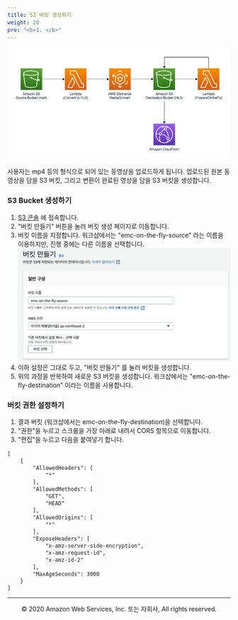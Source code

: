 ```yaml
---
title: S3 버킷 생성하기
weight: 20
pre: "<b>1. </b>"
---
```


![Diagram](images/diagram.png)

사용자는 mp4 등의 형식으로 되어 있는 동영상을 업로드하게 됩니다. 업로드된 원본 동영상을 담을 S3 버킷, 그리고 변환이 완료된 영상을 담을 S3 버킷을 생성합니다.

### S3 Bucket 생성하기

1. [S3 콘솔](https://console.aws.amazon.com/s3) 에 접속합니다.
1. "버킷 만들기" 버튼을 눌러 버킷 생성 페이지로 이동합니다.
1. 버킷 이름을 지정합니다. 워크샵에서는 "emc-on-the-fly-source" 라는 이름을 이용하지만, 진행 중에는 다른 이름을 선택합니다. ![s3 이름](images/ko/s3.png)
1. 이하 설정은 그대로 두고, "버킷 만들기" 를 눌러 버킷을 생성합니다.
1. 위의 과정을 반복하여 새로운 S3 버킷을 생성합니다. 워크샵에서는 "emc-on-the-fly-destination" 이라는 이름을 사용합니다.

### 버킷 권한 설정하기
1. 결과 버킷 (워크샵에서는 emc-on-the-fly-destination)을 선택합니다.
1. "권한"을 누르고 스크롤을 가장 아래로 내려서 CORS 항목으로 이동합니다.
1. "편집"을 누르고 다음을 붙여넣기 합니다.
```
[
    {
        "AllowedHeaders": [
            "*"
        ],
        "AllowedMethods": [
            "GET",
            "HEAD"
        ],
        "AllowedOrigins": [
            "*"
        ],
        "ExposeHeaders": [
            "x-amz-server-side-encryption",
            "x-amz-request-id",
            "x-amz-id-2"
        ],
        "MaxAgeSeconds": 3000
    }
]
```

---
<p align="center">
© 2020 Amazon Web Services, Inc. 또는 자회사, All rights reserved.
</p>
